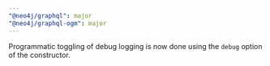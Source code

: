```yaml
---
"@neo4j/graphql": major
"@neo4j/graphql-ogm": major
---
```


Programmatic toggling of debug logging is now done using the `debug` option of the constructor.
